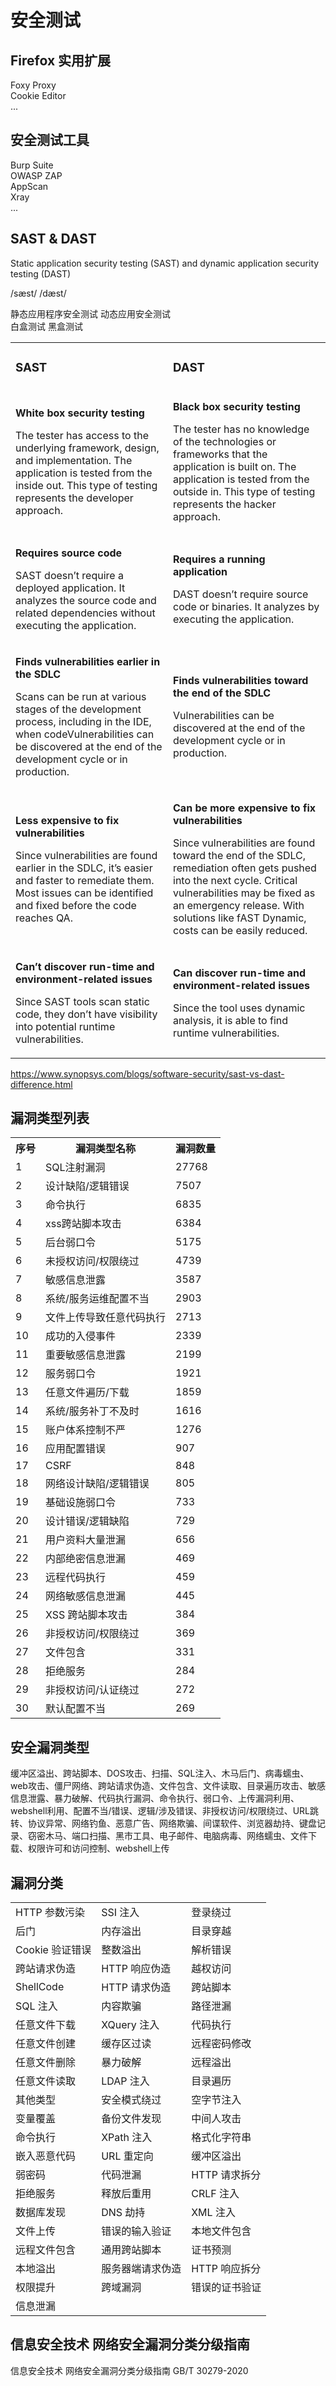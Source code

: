 # 安全测试

## Firefox 实用扩展

Foxy Proxy   
Cookie Editor  
...

## 安全测试工具

Burp Suite     
OWASP ZAP  
AppScan  
Xray  
...

## SAST & DAST

Static application security testing (SAST) and dynamic application security testing (DAST) 

/sæst/ /dæst/

静态应用程序安全测试 动态应用安全测试  
白盒测试             黑盒测试  

<table width="100%">
    <tbody>
        <tr>
            <td width="50%">
                <h3>SAST</h3>
            </td>
            <td width="50%">
                <h3>DAST</h3>
            </td>
        </tr>
        <tr>
            <td>
                <p><b>White box security testing</b></p>
                <p>The tester has access to the underlying framework, design, and implementation. The application is tested from the inside out. This type of testing represents the developer approach.</p>
            </td>
            <td>
                <p><b>Black box security testing</b></p>
                <p>The tester has no knowledge of the technologies or frameworks that the application is built on. The application is tested from the outside in. This type of testing represents the hacker approach.</p>
            </td>
        </tr>
        <tr>
            <td>
                <p><b>Requires source code</b></p>
                <p>SAST doesn’t require a deployed application. It analyzes the source code and related dependencies without executing the application.</p>
            </td>
            <td>
                <p><b>Requires a running application</b></p>
                <p>DAST doesn’t require source code or binaries. It analyzes by executing the application.</p>
            </td>
        </tr>
        <tr>
            <td>
                <p><b>Finds vulnerabilities earlier in the SDLC</b></p>
                <p>Scans can be run at various stages of the development process, including in the IDE, when codeVulnerabilities can be discovered at the end of the development cycle or in production.</p>
            </td>
            <td>
                <p><b>Finds vulnerabilities toward the end of the SDLC</b></p>
                <p>Vulnerabilities can be discovered at the end of the development cycle or in production.</p>
            </td>
        </tr>
        <tr>
            <td>
                <p><b>Less expensive to fix vulnerabilities</b></p>
                <p>Since vulnerabilities are found earlier in the SDLC, it’s easier and faster to remediate them. Most issues can be identified and fixed before the code reaches QA.</p>
            </td>
            <td>
                <p><b>Can be more expensive to fix vulnerabilities</b></p>
                <p>Since vulnerabilities are found toward the end of the SDLC, remediation often gets pushed into the next cycle. Critical vulnerabilities may be fixed as an emergency release. With solutions like fAST Dynamic, costs can be easily reduced.</p>
            </td>
        </tr>
        <tr>
            <td>
                <p><b>Can’t discover run-time and environment-related issues</b></p>
                <p>Since SAST tools scan static code, they don’t have visibility into potential runtime vulnerabilities.</p>
            </td>
            <td>
                <p><b>Can discover run-time and environment-related issues</b></p>
                <p>Since the tool uses dynamic analysis, it is able to find runtime vulnerabilities.</p>
            </td>
        </tr>
    </tbody>
</table>

https://www.synopsys.com/blogs/software-security/sast-vs-dast-difference.html

## 漏洞类型列表

<table>
    <tbody>
        <tr>
            <th>序号</th>
            <th>漏洞类型名称</th>
            <th>漏洞数量</th>
        </tr>
        <tr>
            <td>1</td>
            <td><a>SQL注射漏洞</a></td>
            <td><a>27768</a></td>
        </tr>
        <tr>
            <td>2</td>
            <td><a>设计缺陷/逻辑错误</a></td>
            <td><a>7507</a></td>
        </tr>
        <tr>
            <td>3</td>
            <td><a>命令执行</a></td>
            <td><a>6835</a></td>
        </tr>
        <tr>
            <td>4</td>
            <td><a>xss跨站脚本攻击</a></td>
            <td><a>6384</a></td>
        </tr>
        <tr>
            <td>5</td>
            <td><a>后台弱口令</a></td>
            <td><a>5175</a></td>
        </tr>
        <tr>
            <td>6</td>
            <td><a>未授权访问/权限绕过</a></td>
            <td><a>4739</a></td>
        </tr>
        <tr>
            <td>7</td>
            <td><a>敏感信息泄露</a></td>
            <td><a>3587</a></td>
        </tr>
        <tr>
            <td>8</td>
            <td><a>系统/服务运维配置不当</a></td>
            <td><a>2903</a></td>
        </tr>
        <tr>
            <td>9</td>
            <td><a>文件上传导致任意代码执行</a></td>
            <td><a>2713</a></td>
        </tr>
        <tr>
            <td>10</td>
            <td><a>成功的入侵事件</a></td>
            <td><a>2339</a></td>
        </tr>
        <tr>
            <td>11</td>
            <td><a>重要敏感信息泄露</a></td>
            <td><a>2199</a></td>
        </tr>
        <tr>
            <td>12</td>
            <td><a>服务弱口令</a></td>
            <td><a>1921</a></td>
        </tr>
        <tr>
            <td>13</td>
            <td><a>任意文件遍历/下载</a></td>
            <td><a>1859</a></td>
        </tr>
        <tr>
            <td>14</td>
            <td><a>系统/服务补丁不及时</a></td>
            <td><a>1616</a></td>
        </tr>
        <tr>
            <td>15</td>
            <td><a>账户体系控制不严</a></td>
            <td><a>1276</a></td>
        </tr>
        <tr>
            <td>16</td>
            <td><a>应用配置错误</a></td>
            <td><a>907</a></td>
        </tr>
        <tr>
            <td>17</td>
            <td><a>CSRF</a></td>
            <td><a>848</a></td>
        </tr>
        <tr>
            <td>18</td>
            <td><a>网络设计缺陷/逻辑错误</a></td>
            <td><a>805</a></td>
        </tr>
        <tr>
            <td>19</td>
            <td><a>基础设施弱口令</a></td>
            <td><a>733</a></td>
        </tr>
        <tr>
            <td>20</td>
            <td><a>设计错误/逻辑缺陷</a></td>
            <td><a>729</a></td>
        </tr>
        <tr>
            <td>21</td>
            <td><a>用户资料大量泄漏</a></td>
            <td><a>656</a></td>
        </tr>
        <tr>
            <td>22</td>
            <td><a>内部绝密信息泄漏</a></td>
            <td><a>469</a></td>
        </tr>
        <tr>
            <td>23</td>
            <td><a>远程代码执行</a></td>
            <td><a>459</a></td>
        </tr>
        <tr>
            <td>24</td>
            <td><a>网络敏感信息泄漏</a></td>
            <td><a>445</a></td>
        </tr>
        <tr>
            <td>25</td>
            <td><a>XSS 跨站脚本攻击</a></td>
            <td><a>384</a></td>
        </tr>
        <tr>
            <td>26</td>
            <td><a>非授权访问/权限绕过</a></td>
            <td><a>369</a></td>
        </tr>
        <tr>
            <td>27</td>
            <td><a>文件包含</a></td>
            <td><a>331</a></td>
        </tr>
        <tr>
            <td>28</td>
            <td><a>拒绝服务</a></td>
            <td><a>284</a></td>
        </tr>
        <tr>
            <td>29</td>
            <td><a>非授权访问/认证绕过</a></td>
            <td><a>272</a></td>
        </tr>
        <tr>
            <td>30</td>
            <td><a>默认配置不当</a></td>
            <td><a>269</a></td>
        </tr>
    </tbody>
</table>

## 安全漏洞类型

缓冲区溢出、跨站脚本、DOS攻击、扫描、SQL注入、木马后门、病毒蠕虫、web攻击、僵尸网络、跨站请求伪造、文件包含、文件读取、目录遍历攻击、敏感信息泄露、暴力破解、代码执行漏洞、命令执行、弱口令、上传漏洞利用、webshell利用、配置不当/错误、逻辑/涉及错误、非授权访问/权限绕过、URL跳转、协议异常、网络钓鱼、恶意广告、网络欺骗、间谍软件、浏览器劫持、键盘记录、窃密木马、端口扫描、黑市工具、电子邮件、电脑病毒、网络蠕虫、文件下载、权限许可和访问控制、webshell上传

## 漏洞分类 

<table>
    <tbody>
        <tr>
            <td>HTTP 参数污染</td>
            <td>SSI 注入</td>
            <td>登录绕过</td>
        </tr>
        <tr>
            <td>后门</td>
            <td>内存溢出</td>
            <td>目录穿越</td>
        </tr>
        <tr>
            <td>Cookie 验证错误</td>
            <td>整数溢出</td>
            <td>解析错误</td>
        </tr>
        <tr>
            <td>跨站请求伪造</td>
            <td>HTTP 响应伪造</td>
            <td>越权访问</td>
        </tr>
        <tr>
            <td>ShellCode</td>
            <td>HTTP 请求伪造</td>
            <td>跨站脚本</td>
        </tr>
        <tr>
            <td>SQL 注入</td>
            <td>内容欺骗</td>
            <td>路径泄漏</td>
        </tr>
        <tr>
            <td>任意文件下载</td>
            <td>XQuery 注入</td>
            <td>代码执行</td>
        </tr>
        <tr>
            <td>任意文件创建</td>
            <td>缓存区过读</td>
            <td>远程密码修改</td>
        </tr>
        <tr>
            <td>任意文件删除</td>
            <td>暴力破解</td>
            <td>远程溢出</td>
        </tr>
        <tr>
            <td>任意文件读取</td>
            <td>LDAP 注入</td>
            <td>目录遍历</td>
        </tr>
        <tr>
            <td>其他类型</td>
            <td>安全模式绕过</td>
            <td>空字节注入</td>
        </tr>
        <tr>
            <td>变量覆盖</td>
            <td>备份文件发现</td>
            <td>中间人攻击</td>
        </tr>
        <tr>
            <td>命令执行</td>
            <td>XPath 注入</td>
            <td>格式化字符串</td>
        </tr>
        <tr>
            <td>嵌入恶意代码</td>
            <td>URL 重定向</td>
            <td>缓冲区溢出</td>
        </tr>
        <tr>
            <td>弱密码</td>
            <td>代码泄漏</td>
            <td>HTTP 请求拆分</td>
        </tr>
        <tr>
            <td>拒绝服务</td>
            <td>释放后重用</td>
            <td>CRLF 注入</td>
        </tr>
        <tr>
            <td>数据库发现</td>
            <td>DNS 劫持</td>
            <td>XML 注入</td>
        </tr>
        <tr>
            <td>文件上传</td>
            <td>错误的输入验证</td>
            <td>本地文件包含</td>
        </tr>
        <tr>
            <td>远程文件包含</td>
            <td>通用跨站脚本</td>
            <td>证书预测</td>
        </tr>
        <tr>
            <td>本地溢出</td>
            <td>服务器端请求伪造</td>
            <td>HTTP 响应拆分</td>
        </tr>
        <tr>
            <td>权限提升</td>
            <td>跨域漏洞</td>
            <td>错误的证书验证</td>
        </tr>
        <tr>
            <td>信息泄漏</td>
            <td></td>
            <td></td>
        </tr>
    </tbody>
</table>

## 信息安全技术 网络安全漏洞分类分级指南

信息安全技术 网络安全漏洞分类分级指南 GB/T 30279-2020
